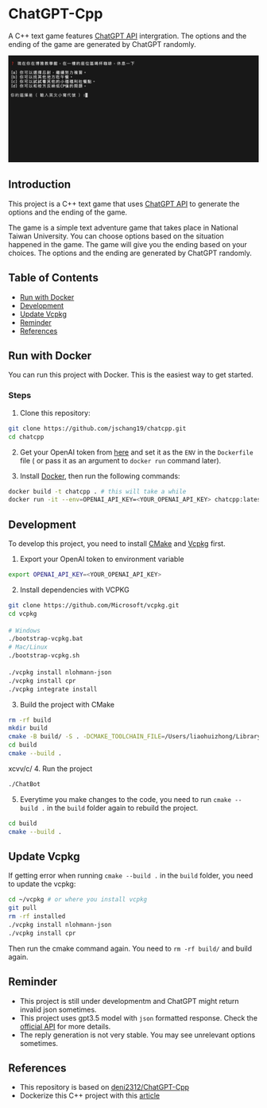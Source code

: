 
#  ChatGPT-Cpp
A C++ text game features [ChatGPT API](https://platform.openai.com/docs/guides/text-generation) intergration. The options and the ending of the game are generated by ChatGPT randomly.

![image](/images/screenshot.png)

## Introduction
This project is a C++ text game that uses [ChatGPT API](https://platform.openai.com/docs/guides/text-generation) to generate the options and the ending of the game. 

The game is a simple text adventure game that takes place in National Taiwan University. You can choose options based on the situation happened in the game. The game will give you the ending based on your choices. The options and the ending are generated by ChatGPT randomly.

## Table of Contents
* [Run with Docker](#run-with-docker)
* [Development](#development)
* [Update Vcpkg](#update-vcpkg)
* [Reminder](#reminder)
* [References](#references)

## Run with Docker

You can run this project with Docker. This is the easiest way to get started.

### Steps

1. Clone this repository:
```bash
git clone https://github.com/jschang19/chatcpp.git
cd chatcpp
```

2. Get your OpenAI token from [here](https://platform.openai.com/) and set it as the `ENV` in the `Dockerfile` file ( or pass it as an argument to `docker run` command later).

3. Install [Docker](https://www.docker.com/products/docker-desktop/), then run the following commands:

```bash
docker build -t chatcpp . # this will take a while
docker run -it --env=OPENAI_API_KEY=<YOUR_OPENAI_API_KEY> chatcpp:latest # run with interactive mode
```

## Development

To develop this project, you need to install [CMake](https://cmake.org/download/) and [Vcpkg](https://github.com/microsoft/vcpkg) first.

1. Export your OpenAI token to environment variable
```bash
export OPENAI_API_KEY=<YOUR_OPENAI_API_KEY>
```

2. Install dependencies with VCPKG
 ```bash
git clone https://github.com/Microsoft/vcpkg.git
cd vcpkg

# Windows
./bootstrap-vcpkg.bat
# Mac/Linux
./bootstrap-vcpkg.sh

./vcpkg install nlohmann-json
./vcpkg install cpr
./vcpkg integrate install
```  

3. Build the project with CMake
```bash
rm -rf build
mkdir build
cmake -B build/ -S . -DCMAKE_TOOLCHAIN_FILE=/Users/liaohuizhong/Library/CloudStorage/OneDrive-個人/文件/大學/大學課業/大一上/程式設計/ntu-im-final-project/vcpkg/scripts/buildsystems/vcpkg.cmake
cd build
cmake --build .
```  
xcvv/c/
4. Run the project
```bash
./ChatBot
```

5. Everytime you make changes to the code, you need to run `cmake --build .` in the `build` folder again to rebuild the project.
```bash
cd build
cmake --build .
```

## Update Vcpkg
If getting error when running `cmake --build .` in the `build` folder, you need to update the vcpkg:
```bash
cd ~/vcpkg # or where you install vcpkg
git pull
rm -rf installed
./vcpkg install nlohmann-json
./vcpkg install cpr
```

Then run the cmake command again. You need to `rm -rf build/` and build again.

## Reminder
- This project is still under developmentm and ChatGPT might return invalid json sometimes.
- This project uses gpt3.5 model with `json` formatted response. Check the [official API](https://platform.openai.com/docs/guides/text-generation/json-mode) for more details.
- The reply generation is not very stable. You may see unrelevant options sometimes.

## References
- This repository is based on [deni2312/ChatGPT-Cpp](https://github.com/deni2312/ChatGPT-Cpp)
- Dockerize this C++ project with this [article](https://medium.com/codex/a-practical-guide-to-containerize-your-c-application-with-docker-50abb197f6d4)